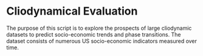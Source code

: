 # Cliodynamical Evaluation
The purpose of this script is to explore the prospects of large cliodynamic datasets to predict socio-economic trends and phase transitions. The dataset consists of numerous US socio-economic indicators measured over time.